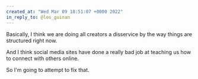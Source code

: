 ```yaml
---
created_at: "Wed Mar 09 18:51:07 +0000 2022"
in_reply_to: @leo_guinan
---
```


Basically, I think we are doing all creators a disservice by the way things are structured right now.

And I think social media sites have done a really bad job at teaching us how to connect with others online.

So I'm going to attempt to fix that.